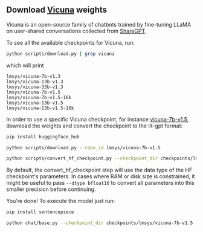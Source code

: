 ## Download [Vicuna](https://lmsys.org/blog/2023-03-30-vicuna/) weights

Vicuna is an open-source family of chatbots trained by fine-tuning LLaMA on user-shared conversations collected from [ShareGPT](https://sharegpt.com).

To see all the available checkpoints for Vicuna, run:

```bash
python scripts/download.py | grep vicuna
```

which will print

```text
lmsys/vicuna-7b-v1.3
lmsys/vicuna-13b-v1.3
lmsys/vicuna-33b-v1.3
lmsys/vicuna-7b-v1.5
lmsys/vicuna-7b-v1.5-16k
lmsys/vicuna-13b-v1.5
lmsys/vicuna-13b-v1.5-16k
```

In order to use a specific Vicuna checkpoint, for instance [vicuna-7b-v1.5](https://huggingface.co/lmsys/vicuna-7b-v1.5), download the weights and convert the checkpoint to the lit-gpt format:

```bash
pip install huggingface_hub

python scripts/download.py --repo_id lmsys/vicuna-7b-v1.5

python scripts/convert_hf_checkpoint.py --checkpoint_dir checkpoints/lmsys/vicuna-7b-v1.5
```

By default, the convert_hf_checkpoint step will use the data type of the HF checkpoint's parameters. In cases where RAM
or disk size is constrained, it might be useful to pass `--dtype bfloat16` to convert all parameters into this smaller precision before continuing.

You're done! To execute the model just run:

```bash
pip install sentencepiece

python chat/base.py --checkpoint_dir checkpoints/lmsys/vicuna-7b-v1.5
```

